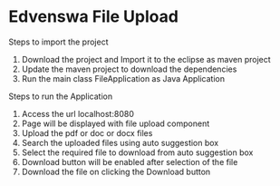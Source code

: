 # Edvenswa File Upload

Steps to import the project

1) Download the project and Import it to the eclipse as maven project
2) Update the maven project to download the dependencies
3) Run the main class FileApplication as Java Application

Steps to run the Application

1) Access the url localhost:8080
2) Page will be displayed with file upload component
3) Upload the pdf or doc or docx files
4) Search the uploaded files using auto suggestion box
5) Select the required file to download from auto suggestion box
6) Download button will be enabled after selection of the file
7) Download the file on clicking the Download button



